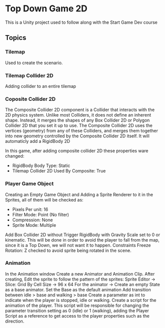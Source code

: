 # Top Down Game 2D
This is a Unity project used to follow along with the Start Game Dev course

##

## Topics

### Tilemap
Used to create the scenario.

### Tilemap Collider 2D
Adding collider to an entire tilemap

### Coposite Collider 2D
The Composite Collider 2D component is a Collider that interacts with the 2D physics system. 
Unlike most Colliders, it does not define an inherent shape. 
Instead, it merges the shapes of any Box Collider 2D or Polygon Collider 2D that you set it up to use. 
The Composite Collider 2D uses the vertices (geometry) from any of these Colliders, and merges them together into new geometry controlled by the Composite Collider 2D itself.
It will automaticly add a RigidBody 2D

In this game, after adding composite collider 2D these properties ware changed:
* RigidBody Body Type: Static
* Tilemap Collider 2D Used By Composite: True

### Player Game Object
Creating an Empty Game Object and Adding a Sprite Renderer to it
in the Sprites, all of them will be checked as:
* Pixels Per unit: 16
* Filter Mode: Point (No filter)
* Compression: None
* Sprite Mode: Multiple  

Add Box Collider 2D without Trigger
RigidBody with Gravity Scale set to 0 or kinematic. This will be done in order to avoid the player to fall from the map, since it is a Top Down, we will not want it to happen.
Constraints Freeze Rotation: Z checked to avoid sprite being rotated in the scene.

### Animation
In the Animation window Create a new Animator and Animation Clip.
After creating, Edit the sprite to follow the pattern of the sprites: Sprite Editor -> Slice: Grid By Cell Size -> 96 x 64
For the animator -> Create an empty State as a base animator.
Set the Base as the default animation
Add transition between idle > base and walking > base
Create a parameter as int to indicate when the player is stopped, idle or walking.
Create a script for the animation of the player. This script will be responsible for changing the parameter transition setting as
0 (idle) or 1 (walking), adding the Player Script as a reference to get access to the player properties such as the direction.
